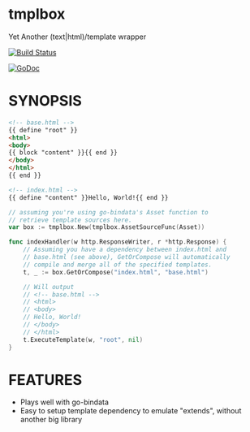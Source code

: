 # tmplbox

Yet Another (text|html)/template wrapper

[![Build Status](https://travis-ci.org/lestrrat-go/tmplbox.svg?branch=master)](https://travis-ci.org/lestrrat-go/tmplbox)

[![GoDoc](https://godoc.org/github.com/lestrrat-go/tmplbox?status.svg)](https://godoc.org/github.com/lestrrat-go/tmplbox)

# SYNOPSIS

```html
<!-- base.html -->
{{ define "root" }}
<html>
<body>
{{ block "content" }}{{ end }}
</body>
</html>
{{ end }}
```

```html
<!-- index.html -->
{{ define "content" }}Hello, World!{{ end }}
```

```go
// assuming you're using go-bindata's Asset function to
// retrieve template sources here.
var box := tmplbox.New(tmplbox.AssetSourceFunc(Asset))

func indexHandler(w http.ResponseWriter, r *http.Response) {
    // Assuming you have a dependency between index.html and
    // base.html (see above), GetOrCompose will automatically
    // compile and merge all of the specified templates.
    t, _ := box.GetOrCompose("index.html", "base.html")

    // Will output 
    // <!-- base.html -->
    // <html>
    // <body>
    // Hello, World!
    // </body>
    // </html>
    t.ExecuteTemplate(w, "root", nil)
}
```

# FEATURES

* Plays well with go-bindata
* Easy to setup template dependency to emulate "extends", without another big library
